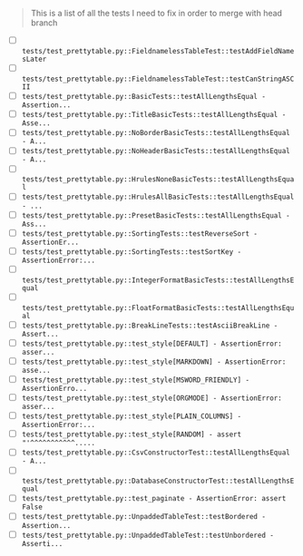> This is a list of all the tests I need to fix in order to merge with head branch

- [ ] `tests/test_prettytable.py::FieldnamelessTableTest::testAddFieldNamesLater`
- [ ] `tests/test_prettytable.py::FieldnamelessTableTest::testCanStringASCII`
- [ ] `tests/test_prettytable.py::BasicTests::testAllLengthsEqual - Assertion...`
- [ ] `tests/test_prettytable.py::TitleBasicTests::testAllLengthsEqual - Asse...`
- [ ] `tests/test_prettytable.py::NoBorderBasicTests::testAllLengthsEqual - A...`
- [ ] `tests/test_prettytable.py::NoHeaderBasicTests::testAllLengthsEqual - A...`
- [ ] `tests/test_prettytable.py::HrulesNoneBasicTests::testAllLengthsEqual`
- [ ] `tests/test_prettytable.py::HrulesAllBasicTests::testAllLengthsEqual - ...`
- [ ] `tests/test_prettytable.py::PresetBasicTests::testAllLengthsEqual - Ass...`
- [ ] `tests/test_prettytable.py::SortingTests::testReverseSort - AssertionEr...`
- [ ] `tests/test_prettytable.py::SortingTests::testSortKey - AssertionError:...`
- [ ] `tests/test_prettytable.py::IntegerFormatBasicTests::testAllLengthsEqual`
- [ ] `tests/test_prettytable.py::FloatFormatBasicTests::testAllLengthsEqual`
- [ ] `tests/test_prettytable.py::BreakLineTests::testAsciiBreakLine - Assert...`
- [ ] `tests/test_prettytable.py::test_style[DEFAULT] - AssertionError: asser...`
- [ ] `tests/test_prettytable.py::test_style[MARKDOWN] - AssertionError: asse...`
- [ ] `tests/test_prettytable.py::test_style[MSWORD_FRIENDLY] - AssertionErro...`
- [ ] `tests/test_prettytable.py::test_style[ORGMODE] - AssertionError: asser...`
- [ ] `tests/test_prettytable.py::test_style[PLAIN_COLUMNS] - AssertionError:...`
- [ ] `tests/test_prettytable.py::test_style[RANDOM] - assert "'^^^^^^^^^^^.....`
- [ ] `tests/test_prettytable.py::CsvConstructorTest::testAllLengthsEqual - A...`
- [ ] `tests/test_prettytable.py::DatabaseConstructorTest::testAllLengthsEqual`
- [ ] `tests/test_prettytable.py::test_paginate - AssertionError: assert False`
- [ ] `tests/test_prettytable.py::UnpaddedTableTest::testBordered - Assertion...`
- [ ] `tests/test_prettytable.py::UnpaddedTableTest::testUnbordered - Asserti...`
